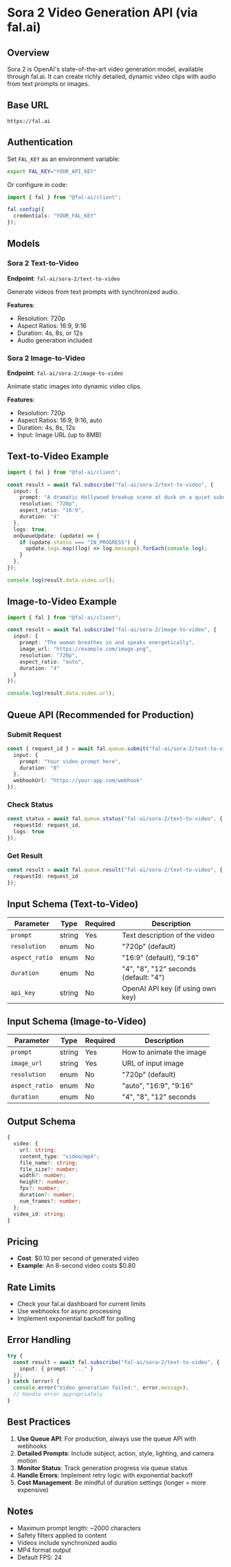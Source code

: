# Sora 2 Video Generation API (via fal.ai)

## Overview
Sora 2 is OpenAI's state-of-the-art video generation model, available through fal.ai. It can create richly detailed, dynamic video clips with audio from text prompts or images.

## Base URL
```
https://fal.ai
```

## Authentication
Set `FAL_KEY` as an environment variable:
```bash
export FAL_KEY="YOUR_API_KEY"
```

Or configure in code:
```typescript
import { fal } from "@fal-ai/client";

fal.config({
  credentials: "YOUR_FAL_KEY"
});
```

## Models

### Sora 2 Text-to-Video
**Endpoint**: `fal-ai/sora-2/text-to-video`

Generate videos from text prompts with synchronized audio.

**Features**:
- Resolution: 720p
- Aspect Ratios: 16:9, 9:16
- Duration: 4s, 8s, or 12s
- Audio generation included

### Sora 2 Image-to-Video
**Endpoint**: `fal-ai/sora-2/image-to-video`

Animate static images into dynamic video clips.

**Features**:
- Resolution: 720p
- Aspect Ratios: 16:9, 9:16, auto
- Duration: 4s, 8s, 12s
- Input: Image URL (up to 8MB)

## Text-to-Video Example

```typescript
import { fal } from "@fal-ai/client";

const result = await fal.subscribe("fal-ai/sora-2/text-to-video", {
  input: {
    prompt: "A dramatic Hollywood breakup scene at dusk on a quiet suburban street.",
    resolution: "720p",
    aspect_ratio: "16:9",
    duration: "4"
  },
  logs: true,
  onQueueUpdate: (update) => {
    if (update.status === "IN_PROGRESS") {
      update.logs.map((log) => log.message).forEach(console.log);
    }
  },
});

console.log(result.data.video.url);
```

## Image-to-Video Example

```typescript
import { fal } from "@fal-ai/client";

const result = await fal.subscribe("fal-ai/sora-2/image-to-video", {
  input: {
    prompt: "The woman breathes in and speaks energetically",
    image_url: "https://example.com/image.png",
    resolution: "720p",
    aspect_ratio: "auto",
    duration: "4"
  }
});

console.log(result.data.video.url);
```

## Queue API (Recommended for Production)

### Submit Request
```typescript
const { request_id } = await fal.queue.submit("fal-ai/sora-2/text-to-video", {
  input: {
    prompt: "Your video prompt here",
    duration: "8"
  },
  webhookUrl: "https://your-app.com/webhook"
});
```

### Check Status
```typescript
const status = await fal.queue.status("fal-ai/sora-2/text-to-video", {
  requestId: request_id,
  logs: true
});
```

### Get Result
```typescript
const result = await fal.queue.result("fal-ai/sora-2/text-to-video", {
  requestId: request_id
});
```

## Input Schema (Text-to-Video)

| Parameter | Type | Required | Description |
|-----------|------|----------|-------------|
| `prompt` | string | Yes | Text description of the video |
| `resolution` | enum | No | "720p" (default) |
| `aspect_ratio` | enum | No | "16:9" (default), "9:16" |
| `duration` | enum | No | "4", "8", "12" seconds (default: "4") |
| `api_key` | string | No | OpenAI API key (if using own key) |

## Input Schema (Image-to-Video)

| Parameter | Type | Required | Description |
|-----------|------|----------|-------------|
| `prompt` | string | Yes | How to animate the image |
| `image_url` | string | Yes | URL of input image |
| `resolution` | enum | No | "720p" (default) |
| `aspect_ratio` | enum | No | "auto", "16:9", "9:16" |
| `duration` | enum | No | "4", "8", "12" seconds |

## Output Schema

```typescript
{
  video: {
    url: string;
    content_type: "video/mp4";
    file_name?: string;
    file_size?: number;
    width?: number;
    height?: number;
    fps?: number;
    duration?: number;
    num_frames?: number;
  };
  video_id: string;
}
```

## Pricing
- **Cost**: $0.10 per second of generated video
- **Example**: An 8-second video costs $0.80

## Rate Limits
- Check your fal.ai dashboard for current limits
- Use webhooks for async processing
- Implement exponential backoff for polling

## Error Handling

```typescript
try {
  const result = await fal.subscribe("fal-ai/sora-2/text-to-video", {
    input: { prompt: "..." }
  });
} catch (error) {
  console.error("Video generation failed:", error.message);
  // Handle error appropriately
}
```

## Best Practices

1. **Use Queue API**: For production, always use the queue API with webhooks
2. **Detailed Prompts**: Include subject, action, style, lighting, and camera motion
3. **Monitor Status**: Track generation progress via queue status
4. **Handle Errors**: Implement retry logic with exponential backoff
5. **Cost Management**: Be mindful of duration settings (longer = more expensive)

## Notes
- Maximum prompt length: ~2000 characters
- Safety filters applied to content
- Videos include synchronized audio
- MP4 format output
- Default FPS: 24
